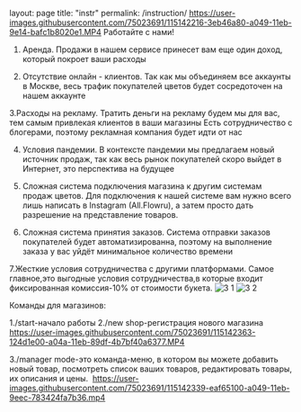 layout: page title: "instr" permalink: /instruction/
https://user-images.githubusercontent.com/75023691/115142216-3eb46a80-a049-11eb-9e14-bafc1b8020e1.MP4
                                                       Работайте с нами!
1. Аренда.
Продажи в нашем сервисе принесет вам еще один доход, который покроет ваши расходы

2. Отсутствие онлайн - клиентов.
Так как мы объединяем все аккаунты в Москве, весь трафик покупателей цветов будет сосредоточен на нашем аккаунте

3.Расходы на рекламу.
Тратить деньги на рекламу будем мы для вас, тем самым привлекая клиентов в ваши магазины Есть сотрудничество с блогерами, поэтому рекламная компания будет идти от нас

4. Условия пандемии.
В контексте пандемии мы предлагаем новый источник продаж, так как весь рынок покупателей скоро выйдет в Интернет, это перспектива на будущее

5. Сложная система подключения магазина к другим системам продаж цветов.
Для подключения к нашей системе вам нужно всего лишь написать в Instagram (All.Flowru), а затем просто дать разрешение на представление товаров.

6. Сложная система принятия заказов.
Система отправки заказов покупателей будет автоматизированна, поэтому на выполнение заказа у вас уйдёт минимальное количество времени

7.Жесткие условия сотрудничества с другими платформами.
Самое главное,это выгодные условия сотрудничества,в которые входит фиксированная комиссия-10% от стоимости букета.
![3 1](https://user-images.githubusercontent.com/75023691/115142248-6acfeb80-a049-11eb-8c82-f83c733866d2.jpeg)
![3 2](https://user-images.githubusercontent.com/75023691/115142255-702d3600-a049-11eb-8fe0-39bd02332438.jpeg)






Команды для магазинов:

1./start-начало работы
2./new shop-регистрация нового магазина
https://user-images.githubusercontent.com/75023691/115142363-124d1e00-a04a-11eb-89df-4b7bf40a6377.MP4

3./manager mode-это команда-меню, в котором вы можете добавить новый товар, посмотреть список ваших товаров, редактировать товары, их описания и цены. 
https://user-images.githubusercontent.com/75023691/115142339-eaf65100-a049-11eb-9eec-783424fa7b36.mp4







